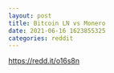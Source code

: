 ```yaml
--- 
layout: post 
title: Bitcoin LN vs Monero 
date: 2021-06-16 1623855325 
categories: reddit 
--- 
```

https://redd.it/o16s8n